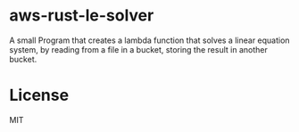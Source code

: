 # aws-rust-le-solver

A small Program that creates a lambda function that solves a linear equation system, by reading from a file in a bucket, storing the result in another bucket.

# License

MIT
